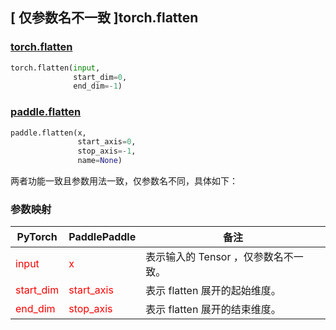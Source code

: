 ## [ 仅参数名不一致 ]torch.flatten
### [torch.flatten](https://pytorch.org/docs/stable/generated/torch.flatten.html?highlight=flatten#torch.flatten)

```python
torch.flatten(input,
              start_dim=0,
              end_dim=-1)
```

### [paddle.flatten](https://www.paddlepaddle.org.cn/documentation/docs/zh/api/paddle/flatten_cn.html#flatten)

```python
paddle.flatten(x,
               start_axis=0,
               stop_axis=-1,
               name=None)
```

两者功能一致且参数用法一致，仅参数名不同，具体如下：
### 参数映射
| PyTorch       | PaddlePaddle | 备注                                                   |
| ------------- | ------------ | ------------------------------------------------------ |
| <font color='red'> input </font> | <font color='red'> x </font> | 表示输入的 Tensor ，仅参数名不一致。  |
| <font color='red'> start_dim </font>    | <font color='red'> start_axis </font>  | 表示 flatten 展开的起始维度。            |
| <font color='red'> end_dim </font>      | <font color='red'> stop_axis </font>    | 表示 flatten 展开的结束维度。            |
